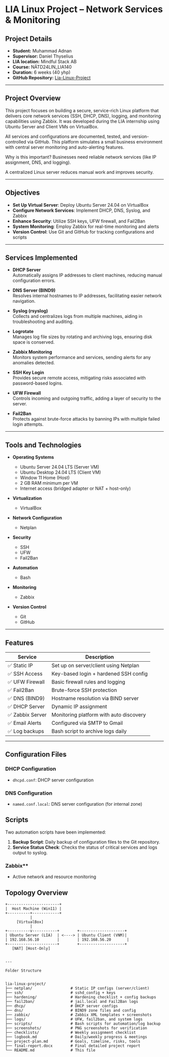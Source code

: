 # LIA Linux Project – Network Services & Monitoring

## Project Details
- **Student:** Muhammad Adnan  
- **Supervisor:** Daniel Thyselius  
- **LIA location:** Mindful Stack AB  
- **Course:** NÄTD24LIN_LIA140  
- **Duration:** 6 weeks (40 yhp)  
- **GitHub Repository:** [Lia-Linux-Project](https://github.com/muhad308/Lia-Linux-Project)

---

## Project Overview

This project focuses on building a secure, service-rich Linux platform that delivers core network services (SSH, DHCP, DNS), logging, and monitoring capabilities using Zabbix. It was developed during the LIA internship using Ubuntu Server and Client VMs on VirtualBox.

All services and configurations are documented, tested, and version-controlled via GitHub. This platform simulates a small business environment with central server monitoring and auto-alerting features.

Why is this important?
Businesses need reliable network services (like IP assignment, DNS, and logging).

A centralized Linux server reduces manual work and improves security.

---


## Objectives
- **Set Up Virtual Server**: Deploy Ubuntu Server 24.04 on VirtualBox
- **Configure Network Services**: Implement DHCP, DNS, Syslog, and Zabbix
- **Enhance Security**: Utilize SSH keys, UFW firewall, and Fail2Ban
- **System Monitoring**: Employ Zabbix for real-time monitoring and alerts
- **Version Control**: Use Git and GitHub for tracking configurations and scripts

---

## Services Implemented

- **DHCP Server**  
  Automatically assigns IP addresses to client machines, reducing manual configuration errors.

- **DNS Server (BIND9)**  
  Resolves internal hostnames to IP addresses, facilitating easier network navigation.

- **Syslog (rsyslog)**  
  Collects and centralizes logs from multiple machines, aiding in troubleshooting and auditing.

- **Logrotate**  
  Manages log file sizes by rotating and archiving logs, ensuring disk space is conserved.

- **Zabbix Monitoring**  
  Monitors system performance and services, sending alerts for any anomalies detected.

- **SSH Key Login**  
  Provides secure remote access, mitigating risks associated with password-based logins.

- **UFW Firewall**  
  Controls incoming and outgoing traffic, adding a layer of security to the server.

- **Fail2Ban**  
  Protects against brute-force attacks by banning IPs with multiple failed login attempts.

---

## Tools and Technologies

- **Operating Systems**  
  - Ubuntu Server 24.04 LTS (Server VM)  
  - Ubuntu Desktop 24.04 LTS (Client VM)
  - Window 11 Home (Host)
  - 2 GB RAM minimum per VM
  - Internet access (bridged adapter or NAT + host-only)

- **Virtualization**  
  - VirtualBox  

- **Network Configuration**  
  - Netplan  

- **Security**  
  - SSH  
  - UFW  
  - Fail2Ban
    
- **Automation**
  - Bash 

- **Monitoring**  
  - Zabbix  

- **Version Control**  
  - Git  
  - GitHub  

---
##  Features

| Service          | Description |
|------------------|-------------|
| ✅ Static IP      | Set up on server/client using Netplan |
| ✅ SSH Access     | Key-based login + hardened SSH config |
| ✅ UFW Firewall   | Basic firewall rules and logging |
| ✅ Fail2Ban       | Brute-force SSH protection |
| ✅ DNS (BIND9)    | Hostname resolution via BIND server |
| ✅ DHCP Server    | Dynamic IP assignment |
| ✅ Zabbix Server  | Monitoring platform with auto discovery |
| ✅ Email Alerts   | Configured via SMTP to Gmail |
| ✅ Log backups    | Bash script to archive logs daily |

---
## Configuration Files

### DHCP Configuration
- `dhcpd.conf`: DHCP server configuration

### DNS Configuration
- `named.conf.local`: DNS server configuration (for internal zone)

## Scripts
Two automation scripts have been implemented:
1. **Backup Script**: Daily backup of configuration files to the Git repository.
2. **Service Status Check**: Checks the status of critical services and logs output to syslog.

### Zabbix**
- Active network and resource monitoring



## Topology Overview

```text
+-----------------------+
|  Host Machine (Win11) |
+----------+------------+
           |
     [VirtualBox]
           |
+----------v-----------+        +--------------------+
| Ubuntu Server (LIA)  | <----> | Ubuntu Client (VNM)|
| 192.168.56.10        |        | 192.168.56.20       |
+----------------------+        +--------------------+
   [NAT] [Host-Only]


---

Folder Structure


lia-linux-project/
├── netplan/                 # Static IP configs (server/client)
├── ssh/                     # sshd_config + keys
├── hardening/               # Hardening checklist + config backups
├── fail2ban/                # jail.local and Fail2Ban logs
├── dhcp/                    # DHCP server configs
├── dns/                     # BIND9 zone files and config
├── zabbix/                  # Zabbix XML templates + screenshots
├── logs/                    # UFW, fail2ban, and system logs
├── scripts/                 # Bash scripts for automation/log backup
├── screenshots/             # PNG screenshots for verification
├── checklists/              # Weekly assignment checklist
├── logbook.md               # Daily/weekly progress & meetings
├── project-plan.md          # Goals, timeline, risks, tools
├── final-report.docx        # Final detailed project report
└── README.md                # This file

